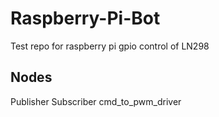 # Raspberry-Pi-Bot
Test repo for raspberry pi gpio control of LN298


## Nodes
Publisher
Subscriber
cmd_to_pwm_driver
